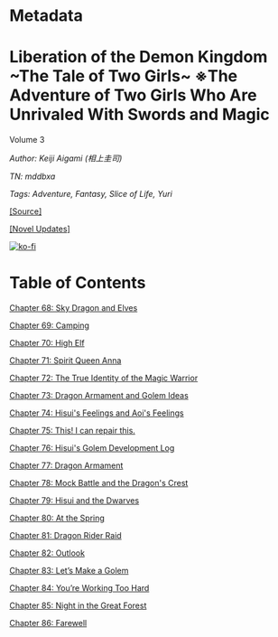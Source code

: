 # Metadata

# Liberation of the Demon Kingdom \~The Tale of Two Girls\~ ※The Adventure of Two Girls Who Are Unrivaled With Swords and Magic
  
Volume 3

_Author:_ _Keiji Aigami (相上圭司)_

_TN: mddbxa_

_Tags: Adventure, Fantasy, Slice of Life, Yuri_

[\[Source\]](https://ncode.syosetu.com/n6348iq/)

[\[Novel Updates\]](https://www.novelupdates.com/series/liberation-of-the-demon-kingdom-the-tale-of-two-girls-%E2%80%BBthe-adventure-of-two-girls-who-are-unrivaled-with-swords-and-magic/)



[![ko-fi](https://ko-fi.com/img/githubbutton_sm.svg)](https://ko-fi.com/I2I117SQUE)



# Table of Contents

[Chapter 68: Sky Dragon and Elves](./chapters/section_0001.md)

[Chapter 69: Camping](./chapters/section_0002.md)

[Chapter 70: High Elf](./chapters/section_0003.md)

[Chapter 71: Spirit Queen Anna](./chapters/section_0004.md)

[Chapter 72: The True Identity of the Magic Warrior](./chapters/section_0005.md)

[Chapter 73: Dragon Armament and Golem Ideas](./chapters/section_0006.md)

[Chapter 74: Hisui's Feelings and Aoi's Feelings](./chapters/section_0007.md)

[Chapter 75: This! I can repair this.](./chapters/section_0008.md)

[Chapter 76: Hisui's Golem Development Log](./chapters/section_0009.md)

[Chapter 77: Dragon Armament](./chapters/section_0010.md)

[Chapter 78: Mock Battle and the Dragon's Crest](./chapters/section_0011.md)

[Chapter 79: Hisui and the Dwarves](./chapters/section_0012.md)

[Chapter 80: At the Spring](./chapters/section_0013.md)

[Chapter 81: Dragon Rider Raid](./chapters/section_0014.md)

[Chapter 82: Outlook](./chapters/section_0015.md)

[Chapter 83: Let’s Make a Golem](./chapters/section_0016.md)

[Chapter 84: You’re Working Too Hard](./chapters/section_0017.md)

[Chapter 85: Night in the Great Forest](./chapters/section_0018.md)

[Chapter 86: Farewell](./chapters/section_0019.md)
